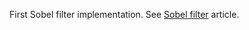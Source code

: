 First Sobel filter implementation.
See [Sobel filter](http://homepages.inf.ed.ac.uk/rbf/HIPR2/sobel.htm) article. 
